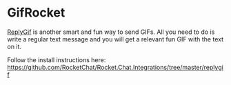 # GifRocket
[ReplyGif](http://www.replygif.net) is another smart and fun way to send GIFs. All you need to do is write a regular text message and you will get a relevant fun GIF with the text on it.

Follow the install instructions here:
https://github.com/RocketChat/Rocket.Chat.Integrations/tree/master/replygif
